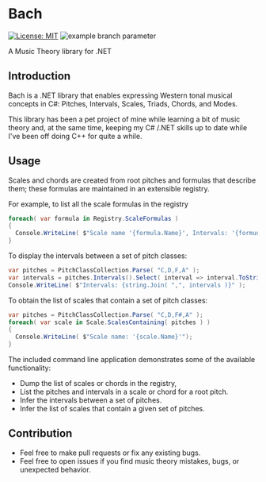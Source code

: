 # Bach
[![License: MIT](https://img.shields.io/badge/License-MIT-green.svg)](https://opensource.org/licenses/MIT)
![example branch parameter](https://github.com/eddievelasquez/bach/actions/workflows/BuildAndTest.yml/badge.svg?branch=develop)

A Music Theory library for .NET
## Introduction
Bach is a .NET library that enables expressing Western tonal musical concepts in C#: Pitches, Intervals, Scales, Triads, Chords, and 
Modes.

This library has been a pet project of mine while learning a bit of music theory and, at the same time, keeping my C# /.NET skills up to date while I've been off doing C++ for quite a while.

## Usage
Scales and chords are created from root pitches and formulas that describe them; these formulas are 
maintained in an extensible registry.

For example, to list all the scale formulas in the registry
```csharp
foreach( var formula in Registry.ScaleFormulas )
{
  Console.WriteLine( $"Scale name '{formula.Name}', Intervals: '{formuula.Intervals}'" );
}
```

To display the intervals between a set of pitch classes:
```csharp
var pitches = PitchClassCollection.Parse( "C,D,F,A" );
var intervals = pitches.Intervals().Select( interval => interval.ToString( "Sq" ) );
Console.WriteLine( $"Intervals: {string.Join( ",", intervals )}" );
```

To obtain the list of scales that contain a set of pitch classes:
```csharp
var pitches = PitchClassCollection.Parse( "C,D,F#,A" );
foreach( var scale in Scale.ScalesContaining( pitches ) )
{
  Console.WriteLine( $"Scale name: '{scale.Name}'");
}
```
The included command line application demonstrates some of the available functionality:
* Dump the list of scales or chords in the registry,
* List the pitches and intervals in a scale or chord for a root pitch.
* Infer the intervals between a set of pitches.
* Infer the list of scales that contain a given set of pitches.

## Contribution
* Feel free to make pull requests or fix any existing bugs.
* Feel free to open issues if you find music theory mistakes, bugs, or unexpected behavior.

